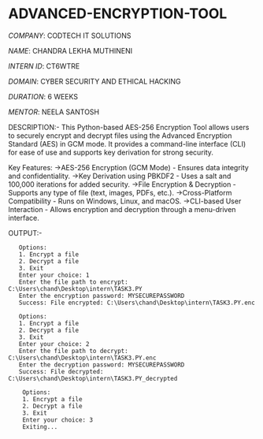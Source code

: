 # ADVANCED-ENCRYPTION-TOOL

*COMPANY*: CODTECH IT SOLUTIONS

*NAME*: CHANDRA LEKHA MUTHINENI

*INTERN ID*: CT6WTRE

*DOMAIN*: CYBER SECURITY AND ETHICAL HACKING

*DURATION*: 6 WEEKS

*MENTOR*: NEELA SANTOSH

DESCRIPTION:-
            This Python-based AES-256 Encryption Tool allows users to securely encrypt and decrypt files using the Advanced Encryption Standard (AES) in GCM mode. It provides a command-line interface (CLI) for ease of use and supports key derivation for strong security.

Key Features:
->AES-256 Encryption (GCM Mode) - Ensures data integrity and confidentiality.
->Key Derivation using PBKDF2 - Uses a salt and 100,000 iterations for added security.
->File Encryption & Decryption - Supports any type of file (text, images, PDFs, etc.).
->Cross-Platform Compatibility - Runs on Windows, Linux, and macOS.
->CLI-based User Interaction - Allows encryption and decryption through a menu-driven interface.

OUTPUT:-


       Options:
       1. Encrypt a file
       2. Decrypt a file
       3. Exit
       Enter your choice: 1
       Enter the file path to encrypt: C:\Users\chand\Desktop\intern\TASK3.PY
       Enter the encryption password: MYSECUREPASSWORD
       Success: File encrypted: C:\Users\chand\Desktop\intern\TASK3.PY.enc
      
       Options:
       1. Encrypt a file
       2. Decrypt a file
       3. Exit
       Enter your choice: 2
       Enter the file path to decrypt: C:\Users\chand\Desktop\intern\TASK3.PY.enc
       Enter the decryption password: MYSECUREPASSWORD
       Success: File decrypted: C:\Users\chand\Desktop\intern\TASK3.PY_decrypted

        Options:
        1. Encrypt a file
        2. Decrypt a file
        3. Exit
        Enter your choice: 3
        Exiting...

